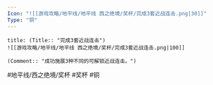 ```yaml
---
Icon: "![[游戏攻略/地平线/地平线 西之绝境/奖杯/完成3套近战连击.png|30]]"
Type: "铜"
---
```

```ad-common-bronze-trophy
title: (Title:: "完成3套近战连击")
![[游戏攻略/地平线/地平线 西之绝境/奖杯/完成3套近战连击.png|100]]

(Comment:: "成功施展3种不同的可解锁近战连击。")
```

#地平线/西之绝境/奖杯 #奖杯 #铜
